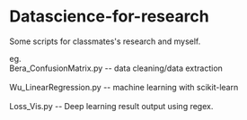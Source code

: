 # Datascience-for-research

Some scripts for classmates's research and myself.

eg.<br>
Bera_ConfusionMatrix.py -- data cleaning/data extraction</br>
</br>
Wu_LinearRegression.py -- machine learning with scikit-learn</br>
</br>
Loss_Vis.py -- Deep learning result output using regex.
